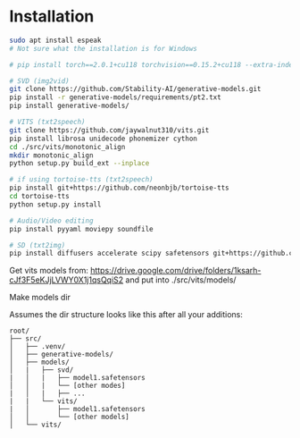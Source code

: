 # Installation
```bash
sudo apt install espeak
# Not sure what the installation is for Windows

# pip install torch==2.0.1+cu118 torchvision==0.15.2+cu118 --extra-index-url https://download.pytorch.org/whl/cu118

# SVD (img2vid)
git clone https://github.com/Stability-AI/generative-models.git
pip install -r generative-models/requirements/pt2.txt
pip install generative-models/

# VITS (txt2speech)
git clone https://github.com/jaywalnut310/vits.git
pip install librosa unidecode phonemizer cython
cd ./src/vits/monotonic_align
mkdir monotonic_align
python setup.py build_ext --inplace

# if using tortoise-tts (txt2speech)
pip install git+https://github.com/neonbjb/tortoise-tts
cd tortoise-tts
python setup.py install

# Audio/Video editing
pip install pyyaml moviepy soundfile

# SD (txt2img)
pip install diffusers accelerate scipy safetensors git+https://github.com/huggingface/transformers
```

Get vits models from: https://drive.google.com/drive/folders/1ksarh-cJf3F5eKJjLVWY0X1j1qsQqiS2
and put into ./src/vits/models/

Make models dir

Assumes the dir structure looks like this after all your additions:
```
root/
├── src/
│   ├── .venv/
│   ├── generative-models/
│   ├── models/
│   |   ├── svd/
|   │   |   ├── model1.safetensors
│   │   |   └── [other modes]
|   │   |   ├── ...
|   |   └── vits/
|   │       ├── model1.safetensors
│   │       └── [other models]
│   └── vits/
```